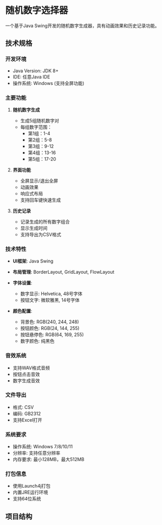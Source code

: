 # 随机数字选择器

一个基于Java Swing开发的随机数字生成器，具有动画效果和历史记录功能。

## 技术规格

### 开发环境
- Java Version: JDK 8+
- IDE: 任意Java IDE
- 操作系统: Windows (支持全屏功能)

### 主要功能
1. **随机数字生成**
   - 生成5组随机数字对
   - 每组数字范围：
     - 第1组：1-4
     - 第2组：5-8
     - 第3组：9-12
     - 第4组：13-16
     - 第5组：17-20

2. **界面功能**
   - 全屏显示/退出全屏
   - 动画效果
   - 响应式布局
   - 支持回车键快速生成

3. **历史记录**
   - 记录生成的所有数字组合
   - 显示生成时间
   - 支持导出为CSV格式

### 技术特性
- **UI框架**: Java Swing
- **布局管理**: BorderLayout, GridLayout, FlowLayout
- **字体设置**:
  - 数字显示: Helvetica, 48号字体
  - 按钮文字: 微软雅黑, 14号字体
  
- **颜色配置**:
  - 背景色: RGB(240, 244, 248)
  - 按钮颜色: RGB(24, 144, 255)
  - 按钮悬停色: RGB(64, 169, 255)
  - 数字颜色: 纯黑色

### 音效系统
- 支持WAV格式音频
- 按钮点击音效
- 数字生成音效

### 文件导出
- 格式: CSV
- 编码: GB2312
- 支持Excel打开

### 系统要求
- 操作系统: Windows 7/8/10/11
- 分辨率: 支持任意分辨率
- 内存要求: 最小128MB，最大512MB

### 打包信息
- 使用Launch4j打包
- 内置JRE运行环境
- 支持64位系统

## 项目结构 